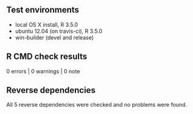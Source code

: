 ## Test environments

* local OS X install, R 3.5.0
* ubuntu 12.04 (on travis-ci), R 3.5.0
* win-builder (devel and release)


## R CMD check results

0 errors | 0 warnings | 0 note


## Reverse dependencies

All 5 reverse dependencies were checked and no problems were found.
